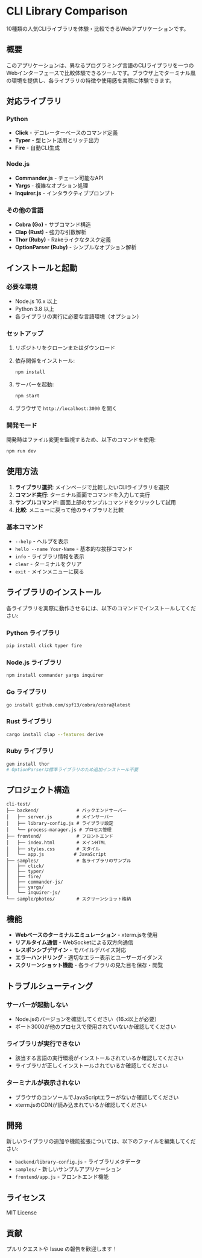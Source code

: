 # CLI Library Comparison

10種類の人気CLIライブラリを体験・比較できるWebアプリケーションです。

## 概要

このアプリケーションは、異なるプログラミング言語のCLIライブラリを一つのWebインターフェースで比較体験できるツールです。ブラウザ上でターミナル風の環境を提供し、各ライブラリの特徴や使用感を実際に体験できます。

## 対応ライブラリ

### Python
- **Click** - デコレーターベースのコマンド定義
- **Typer** - 型ヒント活用とリッチ出力
- **Fire** - 自動CLI生成

### Node.js
- **Commander.js** - チェーン可能なAPI
- **Yargs** - 複雑なオプション処理
- **Inquirer.js** - インタラクティブプロンプト

### その他の言語
- **Cobra (Go)** - サブコマンド構造
- **Clap (Rust)** - 強力な引数解析
- **Thor (Ruby)** - Rakeライクなタスク定義
- **OptionParser (Ruby)** - シンプルなオプション解析

## インストールと起動

### 必要な環境

- Node.js 16.x 以上
- Python 3.8 以上
- 各ライブラリの実行に必要な言語環境（オプション）

### セットアップ

1. リポジトリをクローンまたはダウンロード
2. 依存関係をインストール:
   ```bash
   npm install
   ```

3. サーバーを起動:
   ```bash
   npm start
   ```

4. ブラウザで `http://localhost:3000` を開く

### 開発モード

開発時はファイル変更を監視するため、以下のコマンドを使用:

```bash
npm run dev
```

## 使用方法

1. **ライブラリ選択**: メインページで比較したいCLIライブラリを選択
2. **コマンド実行**: ターミナル画面でコマンドを入力して実行
3. **サンプルコマンド**: 画面上部のサンプルコマンドをクリックして試用
4. **比較**: メニューに戻って他のライブラリと比較

### 基本コマンド

- `--help` - ヘルプを表示
- `hello --name Your-Name` - 基本的な挨拶コマンド
- `info` - ライブラリ情報を表示
- `clear` - ターミナルをクリア
- `exit` - メインメニューに戻る

## ライブラリのインストール

各ライブラリを実際に動作させるには、以下のコマンドでインストールしてください:

### Python ライブラリ
```bash
pip install click typer fire
```

### Node.js ライブラリ
```bash
npm install commander yargs inquirer
```

### Go ライブラリ
```bash
go install github.com/spf13/cobra/cobra@latest
```

### Rust ライブラリ
```bash
cargo install clap --features derive
```

### Ruby ライブラリ
```bash
gem install thor
# OptionParserは標準ライブラリのため追加インストール不要
```

## プロジェクト構造

```
cli-test/
├── backend/              # バックエンドサーバー
│   ├── server.js         # メインサーバー
│   ├── library-config.js # ライブラリ設定
│   └── process-manager.js # プロセス管理
├── frontend/             # フロントエンド
│   ├── index.html        # メインHTML
│   ├── styles.css        # スタイル
│   └── app.js           # JavaScript
├── samples/              # 各ライブラリのサンプル
│   ├── click/
│   ├── typer/
│   ├── fire/
│   ├── commander-js/
│   ├── yargs/
│   └── inquirer-js/
└── sample/photos/        # スクリーンショット格納
```

## 機能

- **Webベースのターミナルエミュレーション** - xterm.jsを使用
- **リアルタイム通信** - WebSocketによる双方向通信
- **レスポンシブデザイン** - モバイルデバイス対応
- **エラーハンドリング** - 適切なエラー表示とユーザーガイダンス
- **スクリーンショット機能** - 各ライブラリの見た目を保存・閲覧

## トラブルシューティング

### サーバーが起動しない
- Node.jsのバージョンを確認してください（16.x以上が必要）
- ポート3000が他のプロセスで使用されていないか確認してください

### ライブラリが実行できない
- 該当する言語の実行環境がインストールされているか確認してください
- ライブラリが正しくインストールされているか確認してください

### ターミナルが表示されない
- ブラウザのコンソールでJavaScriptエラーがないか確認してください
- xterm.jsのCDNが読み込まれているか確認してください

## 開発

新しいライブラリの追加や機能拡張については、以下のファイルを編集してください:

- `backend/library-config.js` - ライブラリメタデータ
- `samples/` - 新しいサンプルアプリケーション
- `frontend/app.js` - フロントエンド機能

## ライセンス

MIT License

## 貢献

プルリクエストや Issue の報告を歓迎します！